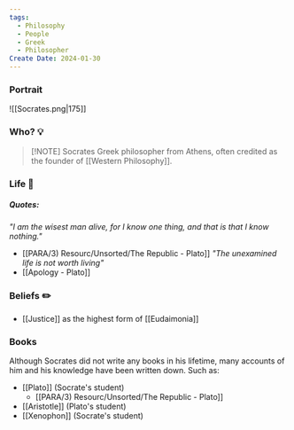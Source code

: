 ```yaml
---
tags:
  - Philosophy
  - People
  - Greek
  - Philosopher
Create Date: 2024-01-30
---
```

### Portrait
![[Socrates.png|175]]

### Who? 💡

> [!NOTE] Socrates
> Greek philosopher from Athens, often credited as the founder of [[Western Philosophy]].

### Life 📖
##### Quotes:
*"I am the wisest man alive, for I know one thing, and that is that I know nothing."*
- [[PARA/3) Resourc/Unsorted/The Republic - Plato]]
*"The unexamined life is not worth living"*
- [[Apology - Plato]]

### Beliefs ✏️
- [[Justice]] as the highest form of [[Eudaimonia]]

### Books
Although Socrates did not write any books in his lifetime, many accounts of him and his knowledge have been written down. Such as:
- [[Plato]] (Socrate's student)
	- [[PARA/3) Resourc/Unsorted/The Republic - Plato]]
- [[Aristotle]] (Plato's student)
- [[Xenophon]] (Socrate's student)
